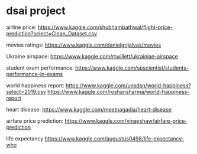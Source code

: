 # dsai project
airline price:
https://www.kaggle.com/shubhambathwal/flight-price-prediction?select=Clean_Dataset.csv

movies ratings:
https://www.kaggle.com/danielgrijalvas/movies

Ukraine airspace:
https://www.kaggle.com/rtwillett/ukrainian-airspace

student exam performance:
https://www.kaggle.com/spscientist/students-performance-in-exams

world happiness report:
https://www.kaggle.com/unsdsn/world-happiness?select=2019.csv
https://www.kaggle.com/roshansharma/world-happiness-report

heart disease:
https://www.kaggle.com/meetnagadia/heart-disease

airfare price prediction:
https://www.kaggle.com/vinayshaw/airfare-price-prediction

life expectancy
https://www.kaggle.com/augustus0498/life-expectancy-who
